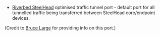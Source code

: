 * [Riverbed SteelHead](http://www.riverbed.com/products/wan-optimization/) optimised traffic tunnel port - default port for all tunnelled traffic being transferred between SteelHead core/endpoint devices.

(Credit to [Bruce Large](http://www.etherhex.com/author/belarge/) for providing info on this port.)
